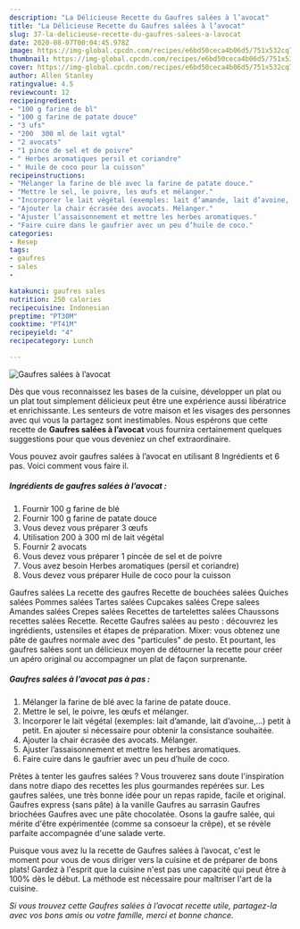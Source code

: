 ```yaml
---
description: "La Délicieuse Recette du Gaufres salées à l’avocat"
title: "La Délicieuse Recette du Gaufres salées à l’avocat"
slug: 37-la-delicieuse-recette-du-gaufres-salees-a-lavocat
date: 2020-08-07T00:04:45.978Z
image: https://img-global.cpcdn.com/recipes/e6bd50ceca4b06d5/751x532cq70/gaufres-salees-a-lavocat-photo-principale-de-la-recette.jpg
thumbnail: https://img-global.cpcdn.com/recipes/e6bd50ceca4b06d5/751x532cq70/gaufres-salees-a-lavocat-photo-principale-de-la-recette.jpg
cover: https://img-global.cpcdn.com/recipes/e6bd50ceca4b06d5/751x532cq70/gaufres-salees-a-lavocat-photo-principale-de-la-recette.jpg
author: Allen Stanley
ratingvalue: 4.5
reviewcount: 12
recipeingredient:
- "100 g farine de bl"
- "100 g farine de patate douce"
- "3 ufs"
- "200  300 ml de lait vgtal"
- "2 avocats"
- "1 pince de sel et de poivre"
- " Herbes aromatiques persil et coriandre"
- " Huile de coco pour la cuisson"
recipeinstructions:
- "Mélanger la farine de blé avec la farine de patate douce."
- "Mettre le sel, le poivre, les œufs et mélanger."
- "Incorporer le lait végétal (exemples: lait d’amande, lait d’avoine,...) petit à petit. En ajouter si nécessaire pour obtenir la consistance souhaitée."
- "Ajouter la chair écrasée des avocats. Mélanger."
- "Ajuster l’assaisonnement et mettre les herbes aromatiques."
- "Faire cuire dans le gaufrier avec un peu d’huile de coco."
categories:
- Resep
tags:
- gaufres
- sales
- 

katakunci: gaufres sales  
nutrition: 250 calories
recipecuisine: Indonesian
preptime: "PT30M"
cooktime: "PT41M"
recipeyield: "4"
recipecategory: Lunch

---
```



![Gaufres salées à l’avocat](https://img-global.cpcdn.com/recipes/e6bd50ceca4b06d5/751x532cq70/gaufres-salees-a-lavocat-photo-principale-de-la-recette.jpg)

Dès que vous reconnaissez les bases de la cuisine, développer un plat ou un plat tout simplement délicieux peut être une expérience aussi libératrice et enrichissante. Les senteurs de votre maison et les visages des personnes avec qui vous la partagez sont inestimables. Nous espérons que cette recette de <strong> Gaufres salées à l’avocat </strong> vous fournira certainement quelques suggestions pour que vous deveniez un chef extraordinaire.

<!--inarticleads1-->

Vous pouvez avoir gaufres salées à l’avocat en utilisant 8 Ingrédients et 6 pas. Voici comment vous faire il.

##### Ingrédients de gaufres salées à l’avocat :

1. Fournir 100 g farine de blé
1. Fournir 100 g farine de patate douce
1. Vous devez vous préparer 3 œufs
1. Utilisation 200 à 300 ml de lait végétal
1. Fournir 2 avocats
1. Vous devez vous préparer 1 pincée de sel et de poivre
1. Vous avez besoin  Herbes aromatiques (persil et coriandre)
1. Vous devez vous préparer  Huile de coco pour la cuisson


Gaufres salées La recette des gaufres Recette de bouchées salées Quiches salées Pommes salées Tartes salées Cupcakes salées Crepe salees Amandes salées Crepes salées Recettes de tartelettes salées Chaussons recettes salées Recette. Recette Gaufres salées au pesto : découvrez les ingrédients, ustensiles et étapes de préparation. Mixer: vous obtenez une pâte de gaufres normale avec des &#34;particules&#34; de pesto. Et pourtant, les gaufres salées sont un délicieux moyen de détourner la recette pour créer un apéro original ou accompagner un plat de façon surprenante. 

<!--inarticleads2-->

##### Gaufres salées à l’avocat pas à pas :

1. Mélanger la farine de blé avec la farine de patate douce.
1. Mettre le sel, le poivre, les œufs et mélanger.
1. Incorporer le lait végétal (exemples: lait d’amande, lait d’avoine,...) petit à petit. En ajouter si nécessaire pour obtenir la consistance souhaitée.
1. Ajouter la chair écrasée des avocats. Mélanger.
1. Ajuster l’assaisonnement et mettre les herbes aromatiques.
1. Faire cuire dans le gaufrier avec un peu d’huile de coco.


Prêtes à tenter les gaufres salées ? Vous trouverez sans doute l&#39;inspiration dans notre diapo des recettes les plus gourmandes repérées sur. Les gaufres salées, une très bonne idée pour un repas rapide, facile et original. Gaufres express (sans pâte) à la vanille Gaufres au sarrasin Gaufres briochées Gaufres avec une pâte chocolatée. Osons la gaufre salée, qui mérite d&#39;être expérimentée (comme sa consoeur la crêpe), et se révèle parfaite accompagnée d&#39;une salade verte. 

<!--inarticleads1-->

<p>
Puisque vous avez lu la recette de Gaufres salées à l’avocat, c'est le moment pour vous de vous diriger vers la cuisine et de préparer de bons plats! Gardez à l'esprit que la cuisine n'est pas une capacité qui peut être à 100% dès le début. La méthode est nécessaire pour maîtriser l'art de la cuisine.
</p>

<p>
<i>Si vous trouvez cette Gaufres salées à l’avocat recette utile, partagez-la avec vos bons amis ou votre famille, merci et bonne chance.</i>
</p>
